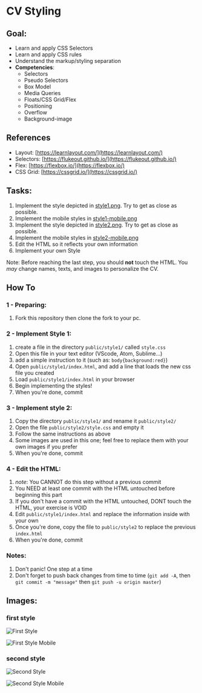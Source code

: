 # CV Styling

## Goal:

* Learn and apply CSS Selectors
* Learn and apply CSS rules
* Understand the markup/styling separation
* **Competencies**:
  * Selectors
  * Pseudo Selectors
  * Box Model
  * Media Queries
  * Floats/CSS Grid/Flex
  * Positioning
  * Overflow
  * Background-image

## References

* Layout: [https://learnlayout.com/](https://learnlayout.com/)
* Selectors: [https://flukeout.github.io/](https://flukeout.github.io/)
* Flex: [https://flexbox.io/](https://flexbox.io/)
* CSS Grid: [https://cssgrid.io/](https://cssgrid.io/)

## Tasks:

1. Implement the style depicted in [style1.png](https://github.com/coditech/Documentation/tree/48c0bf3a27cfe19e399a3c6936cebcd010d7f58e/04_Challenges/cv-styling-master/style1-n.png). Try to get as close as possible.
2. Implement the mobile styles in [style1-mobile.png](https://github.com/coditech/Documentation/tree/48c0bf3a27cfe19e399a3c6936cebcd010d7f58e/04_Challenges/cv-styling-master/style1-mobile-n.png)
3. Implement the style depicted in [style2.png](https://github.com/coditech/Documentation/tree/48c0bf3a27cfe19e399a3c6936cebcd010d7f58e/04_Challenges/cv-styling-master/style2-n.png). Try to get as close as possible.
4. Implement the mobile styles in [style2-mobile.png](https://github.com/coditech/Documentation/tree/48c0bf3a27cfe19e399a3c6936cebcd010d7f58e/04_Challenges/cv-styling-master/style2-mobile-n.png)
5. Edit the HTML so it reflects your own information
6. Implement your own Style

Note: Before reaching the last step, you should **not** touch the HTML. You _may_ change names, texts, and images to personalize the CV.

## How To

### 1 - Preparing:

1. Fork this repository then clone the fork to your pc.

### 2 - Implement Style 1:

1. create a file in the directory `public/style1/` called `style.css`
2. Open this file in your text editor \(VScode, Atom, Sublime...\)
3. add a simple instruction to it \(such as: `body{background:red}`\)
4. Open `public/style1/index.html`, and add a line that loads the new css file you created
5. Load `public/style1/index.html` in your browser
6. Begin implementing the styles!
7. When you're done, commit

### 3 - Implement style 2:

1. Copy the directory `public/style1/` and rename it `public/style2/`
2. Open the file `public/style2/style.css` and empty it
3. Follow the same instructions as above
4. Some images are used in this one; feel free to replace them with your own images if you prefer
5. When you're done, commit

### 4 - Edit the HTML:

1. _note_: You CANNOT do this step without a previous commit
2. You NEED at least one commit with the HTML untouched before beginning this part
3. If you don't have a commit with the HTML untouched, DONT touch the HTML, your exercise is VOID
4. Edit `public/style1/index.html` and replace the information inside with your own
5. Once you're done, copy the file to `public/style2` to replace the previous `index.html`
6. When you're done, commit

### Notes:

1. Don't panic! One step at a time
2. Don't forget to push back changes from time to time \(`git add -A`, then `git commit -m "message"` then `git push -u origin master`\)

## Images:

### first style

![First Style](../.gitbook/assets/style1-n.png)

![First Style Mobile](../.gitbook/assets/style1-mobile-n.png)

### second style

![Second Style](../.gitbook/assets/style2-n.png)

![Second Style Mobile](../.gitbook/assets/style2-mobile-n.png)


